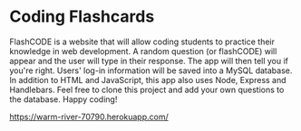 # Coding Flashcards
FlashCODE is a website that will allow coding students to practice their knowledge in web development.
A random question (or flashCODE) will appear and the user will type in their response. The app will then tell you if you're right.
Users' log-in information will be saved into a MySQL database. In addition to HTML and JavaScript, this app also uses Node, Express and Handlebars.
Feel free to clone this project and add your own questions to the database.
Happy coding!

https://warm-river-70790.herokuapp.com/
